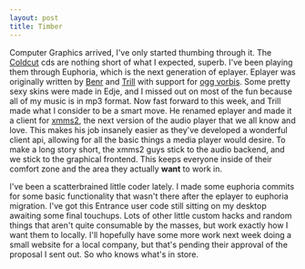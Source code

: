 ```yaml
--- 
layout: post
title: Timber
---
```

<p>Computer Graphics arrived, I've only started thumbing through it.  The <a href="http://www.ninjatune.net/coldcut/">Coldcut</a> cds are nothing short of what I expected, superb.  I've been playing them through Euphoria, which is the next generation of eplayer. Eplayer was originally written by <a href="http://www.cuddletech.com">Benr</a> and <a href="http://www.code-monkey.de">Trill</a> with support for <a href="http://www.xiph.org/ogg/vorbis/">ogg vorbis</a>.  Some pretty sexy skins were made in Edje, and I missed out on most of the fun because all of my music is in mp3 format.  Now fast forward to this week, and Trill made what I consider to be a smart move.  He renamed eplayer and made it a client for <a href="http://xmms2.xmms.org">xmms2</a>, the next version of the audio player that we all know and love.  This makes his job insanely easier as they've developed a wonderful client api, allowing for all the basic things a media player would desire.  To make a long story short, the xmms2 guys stick to the audio backend, and we stick to the graphical frontend.  This keeps everyone inside of their comfort zone and the area they actually <strong>want</strong> to work in.</p>
<p>I've been a scatterbrained little coder lately.  I made some euphoria commits for some basic functionality that wasn't there after the eplayer to  euphoria migration.  I've got this Entrance user code still sitting on my desktop awaiting some final touchups.  Lots of other little custom hacks and random things that aren't quite consumable by the masses, but work exactly how I want them to locally.  I'll hopefully have some more work next week doing a small website for a local company, but that's pending their approval of the proposal I sent out.  So who knows what's in store.</p>
